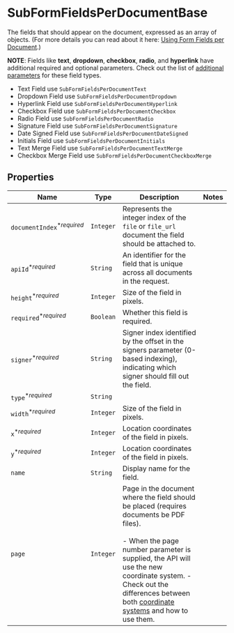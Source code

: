 

# SubFormFieldsPerDocumentBase

The fields that should appear on the document, expressed as an array of objects. (For more details you can read about it here: [Using Form Fields per Document](/docs/openapi/form-fields-per-document).)

**NOTE**: Fields like **text**, **dropdown**, **checkbox**, **radio**, and **hyperlink** have additional required and optional parameters. Check out the list of [additional parameters](/api/reference/constants/#form-fields-per-document) for these field types.

* Text Field use `SubFormFieldsPerDocumentText`
* Dropdown Field use `SubFormFieldsPerDocumentDropdown`
* Hyperlink Field use `SubFormFieldsPerDocumentHyperlink`
* Checkbox Field use `SubFormFieldsPerDocumentCheckbox`
* Radio Field use `SubFormFieldsPerDocumentRadio`
* Signature Field use `SubFormFieldsPerDocumentSignature`
* Date Signed Field use `SubFormFieldsPerDocumentDateSigned`
* Initials Field use `SubFormFieldsPerDocumentInitials`
* Text Merge Field use `SubFormFieldsPerDocumentTextMerge`
* Checkbox Merge Field use `SubFormFieldsPerDocumentCheckboxMerge`

## Properties

Name | Type | Description | Notes
------------ | ------------- | ------------- | -------------
| `documentIndex`<sup>*_required_</sup> | ```Integer``` |  Represents the integer index of the `file` or `file_url` document the field should be attached to.  |  |
| `apiId`<sup>*_required_</sup> | ```String``` |  An identifier for the field that is unique across all documents in the request.  |  |
| `height`<sup>*_required_</sup> | ```Integer``` |  Size of the field in pixels.  |  |
| `required`<sup>*_required_</sup> | ```Boolean``` |  Whether this field is required.  |  |
| `signer`<sup>*_required_</sup> | ```String``` |  Signer index identified by the offset in the signers parameter (0-based indexing), indicating which signer should fill out the field.  |  |
| `type`<sup>*_required_</sup> | ```String``` |    |  |
| `width`<sup>*_required_</sup> | ```Integer``` |  Size of the field in pixels.  |  |
| `x`<sup>*_required_</sup> | ```Integer``` |  Location coordinates of the field in pixels.  |  |
| `y`<sup>*_required_</sup> | ```Integer``` |  Location coordinates of the field in pixels.  |  |
| `name` | ```String``` |  Display name for the field.  |  |
| `page` | ```Integer``` |  Page in the document where the field should be placed (requires documents be PDF files).<br><br>- When the page number parameter is supplied, the API will use the new coordinate system. - Check out the differences between both [coordinate systems](https://faq.hellosign.com/hc/en-us/articles/217115577) and how to use them.  |  |



